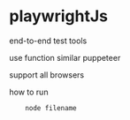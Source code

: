 # playwrightJs

end-to-end test tools

use function similar puppeteer

support all browsers

how to run

```
    node filename
```
